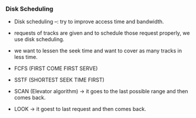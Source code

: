 <h3> Disk Scheduling </h3>

- Disk scheduling –: try to improve access time and bandwidth.

- requests of tracks are given and to schedule those request properly, we use disk scheduling.

- we want to lessen the seek time and want to cover as many tracks in less time.

- FCFS (FIRST COME FIRST SERVE) 

- SSTF (SHORTEST SEEK TIME FIRST)

- SCAN (Elevator algorithm) -> it goes to the last possible range and then comes back.

- LOOK -> it goest to last request and then comes back.
